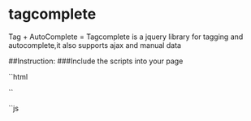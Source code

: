 # tagcomplete
Tag + AutoComplete = Tagcomplete is a jquery library for tagging and autocomplete,it also supports ajax and manual data

##Instruction:
###Include the scripts into your page

``html
<link rel='stylesheet' href='/path/to/tagcomplete.material.css' />

<script src='/path/to/jquery.js'></script>
<script src='/path/to/ttagcomplete.js'></script>
``

``js

<script>
$(function(){

 $(".tags_input").tagComplete({
	
	autocomplete:{
					
          //manual data , it will work together with ajax set
          data: ['email1@example.com','email2@example.com','email3@example.com'],
          
          ajaxOpts:{
						
		url: '{{url("contacts/email-search")}}',
		},

		//ajax query param
		params: function(value){
						
			return {q:value};
		},

		//proccess data after ajax is complete and send it back to plugin
		//the data must be an object in the form 
		{id:id ,text:text}
		proccessData: function(data){

		    //return the data
		   return data.db_data_array;
		}//end proccess ajax data

	}//end auto complete 
   });
   
});
``
